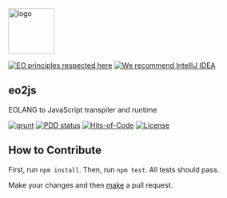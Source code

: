 <img alt="logo" src="https://www.objectionary.com/cactus.svg" height="92px" />

[![EO principles respected here](https://www.elegantobjects.org/badge.svg)](https://www.elegantobjects.org)
[![We recommend IntelliJ IDEA](https://www.elegantobjects.org/intellij-idea.svg)](https://www.jetbrains.com/idea/)

## eo2js

EOLANG to JavaScript transpiler and runtime

[![grunt](https://github.com/maxonfjvipon/eo2js/actions/workflows/test.yml/badge.svg)](https://github.com/maxonfjvipon/eo2js/actions/workflows/test.yml)
[![PDD status](https://www.0pdd.com/svg?name=maxonfjvipon/eo2js)](https://www.0pdd.com/p?name=maxonfjvipon/eo2js)
[![Hits-of-Code](https://hitsofcode.com/github/maxonfjvipon/eo2js)](https://hitsofcode.com/view/github/maxonfjvipon/eo2js)
[![License](https://img.shields.io/badge/license-MIT-green.svg)](https://github.com/maxonfjvipon/eo2js/blob/master/LICENSE.txt)

## How to Contribute

First, run `npm install`. Then, run `npm test`. All tests should pass.

Make your changes and then [make](https://www.yegor256.com/2014/04/15/github-guidelines.html) a pull request.
